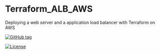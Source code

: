 # Terraform_ALB_AWS
Deploying a web server and a application load balancer with Terraform on AWS

[![GitHub tag](https://img.shields.io/github/tag/tmknom/terraform-aws-alb.svg)](https://registry.terraform.io/modules/tmknom/alb/aws)

[![License](https://img.shields.io/github/license/tmknom/terraform-aws-alb.svg)](https://opensource.org/licenses/MIT)
